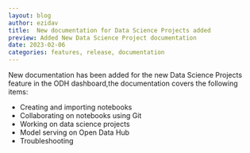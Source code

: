 ```yaml
---
layout: blog
author: ezidav
title:  New documentation for Data Science Projects added
preview: Added New Data Science Project documentation
date: 2023-02-06
categories: features, release, documentation
---
```


New documentation has been added for the new Data Science Projects feature in the ODH dashboard,the documentation covers the following items:
* Creating and importing notebooks
* Collaborating on notebooks using Git
* Working on data science projects
* Model serving on Open Data Hub
* Troubleshooting
